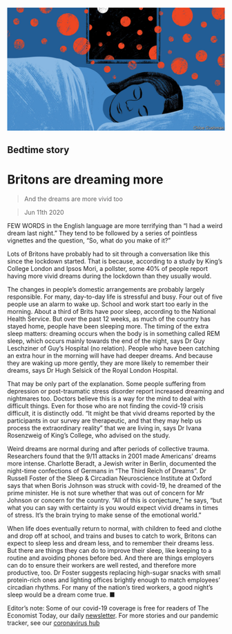![](./images/20200613_BRD001_0.jpg)

## Bedtime story

# Britons are dreaming more

> And the dreams are more vivid too

> Jun 11th 2020

FEW WORDS in the English language are more terrifying than “I had a weird dream last night.” They tend to be followed by a series of pointless vignettes and the question, “So, what do you make of it?”

Lots of Britons have probably had to sit through a conversation like this since the lockdown started. That is because, according to a study by King’s College London and Ipsos Mori, a pollster, some 40% of people report having more vivid dreams during the lockdown than they usually would.

The changes in people’s domestic arrangements are probably largely responsible. For many, day-to-day life is stressful and busy. Four out of five people use an alarm to wake up. School and work start too early in the morning. About a third of Brits have poor sleep, according to the National Health Service. But over the past 12 weeks, as much of the country has stayed home, people have been sleeping more. The timing of the extra sleep matters: dreaming occurs when the body is in something called REM sleep, which occurs mainly towards the end of the night, says Dr Guy Leschziner of Guy’s Hospital (no relation). People who have been catching an extra hour in the morning will have had deeper dreams. And because they are waking up more gently, they are more likely to remember their dreams, says Dr Hugh Selsick of the Royal London Hospital.

That may be only part of the explanation. Some people suffering from depression or post-traumatic stress disorder report increased dreaming and nightmares too. Doctors believe this is a way for the mind to deal with difficult things. Even for those who are not finding the covid-19 crisis difficult, it is distinctly odd. “It might be that vivid dreams reported by the participants in our survey are therapeutic, and that they may help us process the extraordinary reality” that we are living in, says Dr Ivana Rosenzweig of King’s College, who advised on the study.

Weird dreams are normal during and after periods of collective trauma. Researchers found that the 9/11 attacks in 2001 made Americans’ dreams more intense. Charlotte Beradt, a Jewish writer in Berlin, documented the night-time confections of Germans in “The Third Reich of Dreams”. Dr Russell Foster of the Sleep & Circadian Neuroscience Institute at Oxford says that when Boris Johnson was struck with covid-19, he dreamed of the prime minister. He is not sure whether that was out of concern for Mr Johnson or concern for the country. “All of this is conjecture,” he says, “but what you can say with certainty is you would expect vivid dreams in times of stress. It’s the brain trying to make sense of the emotional world.”

When life does eventually return to normal, with children to feed and clothe and drop off at school, and trains and buses to catch to work, Britons can expect to sleep less and dream less, and to remember their dreams less. But there are things they can do to improve their sleep, like keeping to a routine and avoiding phones before bed. And there are things employers can do to ensure their workers are well rested, and therefore more productive, too. Dr Foster suggests replacing high-sugar snacks with small protein-rich ones and lighting offices brightly enough to match employees’ circadian rhythms. For many of the nation’s tired workers, a good night’s sleep would be a dream come true. ■

Editor’s note: Some of our covid-19 coverage is free for readers of The Economist Today, our daily [newsletter](https://www.economist.com/https://my.economist.com/user#newsletter). For more stories and our pandemic tracker, see our [coronavirus hub](https://www.economist.com//news/2020/03/11/the-economists-coverage-of-the-coronavirus)